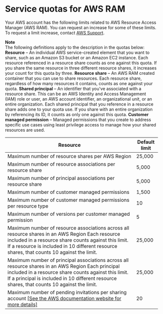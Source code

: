 # Service quotas for AWS RAM<a name="service-quotas"></a>

Your AWS account has the following limits related to AWS Resource Access Manager \(AWS RAM\)\. You can request an increase for some of these limits\. To request a limit increase, contact [AWS Support](https://console.aws.amazon.com/support/home#/)\.

**Note**  
The following definitions apply to the description in the quotas below:  
**Resource** – An individual AWS service\-created element that you want to share, such as an Amazon S3 bucket or an Amazon EC2 instance\. Each resource referenced in a resource share counts as one against this quota\. If you share the same resource in three different resource shares, it increases your count for this quota by three\.
**Resource share** – An AWS RAM created container that you can use to share resources\. Each resource share, regardless of how many resources it contains, counts as one against your quota\.
**Shared principal** – An identifier that you've associated with a resource share\. This can be an AWS Identity and Access Management \(IAM\) role or user, an AWS account identifier, an organizational unit, or an entire organization\. Each shared principal that you reference in a resource share adds one to your quota use\. If you share with an entire organization by referencing its ID, it counts as only one against this quota\.
**Customer managed permission** – Managed permissions that you create to address specific use cases using least privilege access to manage how your shared resources are used\. 


| Resource | Default limit | 
| --- | --- | 
|  Maximum number of resource shares per AWS Region  |  25,000  | 
|  Maximum number of resource associations per resource share  |  5,000  | 
|  Maximum number of principal associations per resource share  |  5,000  | 
|  Maximum number of customer managed permissions   |  1,500  | 
|  Maximum number of customer managed permissions per resource type  |  10  | 
|  Maximum number of versions per customer managed permission  |  5  | 
|  Maximum number of resource associations across all resource shares in an AWS Region   Each resource included in a resource share counts against this limit\. If a resource is included in 10 different resource shares, that counts 10 against the limit\.   |  25,000  | 
|  Maximum number of principal associations across all resource shares in an AWS Region  Each principal included in a resource share counts against this limit\. If a principal is included in 10 different resource shares, that counts 10 against the limit\.   |  25,000  | 
|  Maximum number of pending invitations per sharing account  [\[See the AWS documentation website for more details\]](http://docs.aws.amazon.com/ram/latest/userguide/service-quotas.html)  |  20  | 